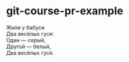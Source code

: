 # git-course-pr-example

Жили у бабуси  
Два весёлых гуся:  
Один — серый,  
Другой — белый,   
Два весёлых гуся.   
